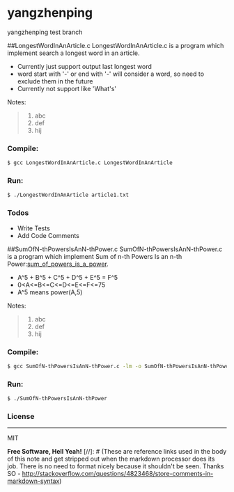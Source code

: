 # yangzhenping
yangzhenping test branch


##LongestWordInAnArticle.c
LongestWordInAnArticle.c is a program which implement search a longest word in an article.

  - Currently just support output last longest word
  - word start with '-' or end with '-' will consider a word, so need to exclude them in the future
  - Currently not support like 'What's'

Notes:
> 1. abc
> 2. def
> 3. hij

### Compile:
```sh
$ gcc LongestWordInAnArticle.c LongestWordInAnArticle
```

### Run:
```sh
$ ./LongestWordInAnArticle article1.txt
```

### Todos

 - Write Tests
 - Add Code Comments

##SumOfN-thPowersIsAnN-thPower.c
SumOfN-thPowersIsAnN-thPower.c is a program which implement Sum of n-th Powers Is an n-th Power:[sum_of_powers_is_a_power].

  - A^5 + B^5 + C^5 + D^5 + E^5 = F^5
  - 0<A<=B<=C<=D<=E<=F<=75 
  - A^5 means power(A,5)

Notes:
> 1. abc
> 2. def
> 3. hij

### Compile:
```sh
$ gcc SumOfN-thPowersIsAnN-thPower.c -lm -o SumOfN-thPowersIsAnN-thPower
```

### Run:
```sh
$ ./SumOfN-thPowersIsAnN-thPower
```

### License

----

MIT




**Free Software, Hell Yeah!**
[//]: # (These are reference links used in the body of this note and get stripped out when the markdown processor does its job. There is no need to format nicely because it shouldn't be seen. Thanks SO - http://stackoverflow.com/questions/4823468/store-comments-in-markdown-syntax)



   [sum_of_powers_is_a_power]: <http://martin-flatin.org/math/sums_of_powers/sum_of_powers_is_a_power.xhtml>